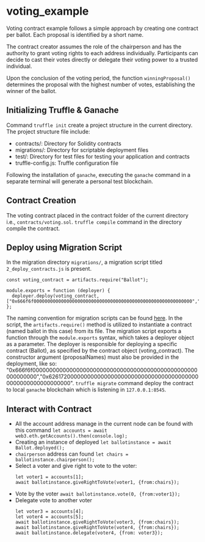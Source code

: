 # voting_example
Voting contract example follows a simple approach by creating one contract per ballot. Each proposal is identified by a short name.

The contract creator assumes the role of the chairperson and has the authority to grant voting rights to each address individually. Participants can decide to cast their votes directly or delegate their voting power to a trusted individual.

Upon the conclusion of the voting period, the function `winningProposal()` determines the proposal with the highest number of votes, establishing the winner of the ballot.

## Initializing Truffle & Ganache
Command `truffle init` create a project structure in the current directory.
The project structure file include: 

- contracts/: Directory for Solidity contracts
- migrations/: Directory for scriptable deployment files
- test/: Directory for test files for testing your application and contracts
- truffle-config.js: Truffle configuration file

Following the installation of `ganache`, executing the `ganache` command in a separate terminal will generate a personal test blockchain.

## Contract Creation
The voting contract placed in the contract folder of the current directory i.e., `contracts/voting.sol`.
`truffle compile` command in the directory compile the contract.

## Deploy using Migration Script
In the migration directory `migrations/`, a migration script titled `2_deploy_contracts.js` is present.
```
const voting_contract = artifacts.require("Ballot");

module.exports = function (deployer) {
  deployer.deploy(voting_contract, ["0x666f6f0000000000000000000000000000000000000000000000000000000000","0x6261720000000000000000000000000000000000000000000000000000000000"]);
};
```
The naming convention for migration scripts can be found [here](https://trufflesuite.com/docs/truffle/how-to/contracts/run-migrations/#migration-files).
In the script, the `artifacts.require()` method is utilized to instantiate a contract (named ballot in this case) from its file.
The migration script exports a function through the `module.exports` syntax, which takes a deployer object as a parameter.
The deployer is responsible for deploying a specific contract (Ballot), as specified by the contract object (voting_contract).
The constructor argument (proposalNames) must also be provided in the deployment, like so: "0x666f6f0000000000000000000000000000000000000000000000000000000000","0x6261720000000000000000000000000000000000000000000000000000000000".
`truffle migrate` command deploy the contract to local `ganache` blockchain which is listening in `127.0.0.1:8545`.

## Interact with Contract
- All the account address manage in the current node can be found with this command `let accounts = await web3.eth.getAccounts().then(console.log);`
- Creating an instance of deployed `let ballotinstance = await Ballot.deployed();`
- `chairperson` address can found `let chairs = ballotinstance.chairperson();`
- Select a voter and give right to vote to the voter:
  ```
  let voter1 = accounts[1];
  await ballotinstance.giveRightToVote(voter1, {from:chairs});
  ```
- Vote by the voter `await ballotinstance.vote(0, {from:voter1});`
- Delegate vote to another voter
  ```
  let voter3 = accounts[4];
  let voter4 = accounts[5];
  await ballotinstance.giveRightToVote(voter3, {from:chairs});
  await ballotinstance.giveRightToVote(voter4, {from:chairs});
  await ballotinstance.delegate(voter4, {from: voter3});
  ```
  
